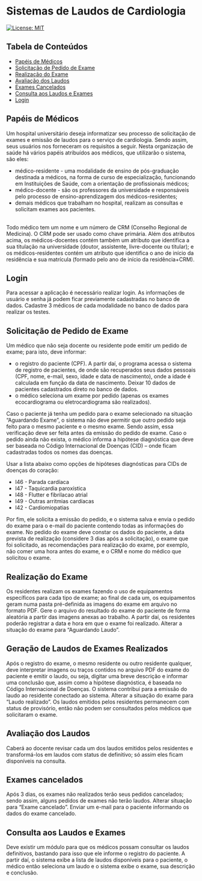 # Sistemas de Laudos de Cardiologia

[![License: MIT](https://img.shields.io/badge/License-MIT-blue.svg)](LICENSE.md)

## Tabela de Conteúdos
- [Papéis de Médicos](#papéis-de-médicos)
- [Solicitação de Pedido de Exame](#solicitação-de-pedido-de-exame)
- [Realização do Exame](#realização-do-exame)
- [Avaliação dos Laudos](#avaliação-dos-laudos)
- [Exames Cancelados](#exames-cancelados)
- [Consulta aos Laudos e Exames](#consulta-aos-laudos-e-exames)
- [Login](#login)

## Papéis de Médicos
Um hospital universitário deseja informatizar seu processo de solicitação de exames e emissão de laudos para o serviço de cardiologia. Sendo assim, seus usuários nos forneceram os requisitos a seguir.
Nesta organização de saúde há vários papéis atribuídos aos médicos, que utilizarão o sistema, são eles:
- médico-residente - uma modalidade de ensino de pós-graduação destinada a médicos, na forma de curso de especialização, funcionando em Instituições de Saúde, com a orientação de profissionais médicos;
- médico-docente - são os professores da universidade e responsáveis pelo processo de ensino-aprendizagem dos médicos-residentes;
- demais médicos que trabalham no hospital, realizam as consultas e solicitam exames aos pacientes.
  
<br>Todo médico tem um nome e um número de CRM (Conselho Regional de Medicina). O CRM pode ser usado como chave primária.
Além dos atributos acima, os médicos-docentes contém também um atributo que identifica a sua titulação na universidade (doutor, assistente, livre-docente ou titular); e os médicos-residentes contém um atributo que identifica o ano de início da residência e sua matrícula (formado pelo ano de início da residência+CRM).

## Login
Para acessar a aplicação é necessário realizar login. As informações de usuário e senha já podem ficar previamente cadastradas no banco de dados. Cadastre 3 médicos de cada modalidade no banco de dados para realizar os testes.

## Solicitação de Pedido de Exame
Um médico que não seja docente ou residente pode emitir um pedido de exame; para isto, deve informar:
- o registro do paciente (CPF). A partir daí, o programa acessa o sistema de registro de pacientes, de onde são recuperados seus dados pessoais (CPF, nome, e-mail, sexo, idade e data de nascimento), onde a idade é calculada em função da data de nascimento. Deixar 10 dados de pacientes cadastrados direto no banco de dados.
- o médico seleciona um exame por pedido (apenas os exames ecocardiograma ou eletrocardiograma são realizados).

Caso o paciente já tenha um pedido para o exame selecionado na situação “Aguardando Exame”, o sistema não deve permitir que outro pedido seja feito para o mesmo paciente e o mesmo exame.
Sendo assim, essa verificação deve ser feita antes da emissão do pedido de exame.
Caso o pedido ainda não exista, o médico informa a hipótese diagnóstica que deve ser baseada no Código Internacional de Doenças (CID) – onde ficam cadastradas todos os nomes das doenças.

Usar a lista abaixo como opções de hipóteses diagnósticas para CIDs de doenças do coração:
- I46 - Parada cardíaca
- I47 - Taquicardia paroxística
- I48 - Flutter e fibrilacao atrial
- I49 - Outras arritmias cardíacas
- I42 - Cardiomiopatias

Por fim, ele solicita a emissão do pedido, e o sistema salva e envia o pedido do exame para o e-mail do paciente contendo todas as informações do exame.
No pedido do exame deve constar os dados do paciente, a data prevista de realização (considere 3 dias após a solicitação), o exame que foi solicitado, as recomendações para realização do exame, por exemplo, não comer uma hora antes do exame, e o CRM e nome do médico que solicitou o exame.


## Realização do Exame
Os residentes realizam os exames fazendo o uso de equipamentos específicos para cada tipo de exame; ao final de cada um, os equipamentos geram numa pasta pré-definida as imagens do exame em arquivo no formato PDF. Gere o arquivo do resultado do exame do paciente de forma aleatória a partir das imagens anexas ao trabalho.
A partir daí, os residentes poderão registrar a data e hora em que o exame foi realizado. Alterar a situação do exame para “Aguardando Laudo”.

## Geração de Laudos de Exames Realizados
Após o registro do exame, o mesmo residente ou outro residente qualquer, deve interpretar imagens ou traços contidos no arquivo PDF do exame do paciente e emitir o laudo, ou seja, digitar uma breve descrição e informar uma conclusão que, assim como a hipótese diagnóstica, é baseada no Código Internacional de Doenças. O sistema contribui para a emissão do laudo ao residente conectado ao sistema. Alterar a situação do exame para “Laudo realizado”.
Os laudos emitidos pelos residentes permanecem com status de provisório, então não podem ser consultados pelos médicos que solicitaram o exame.


## Avaliação dos Laudos
Caberá ao docente revisar cada um dos laudos emitidos pelos residentes e transformá-los em laudos com status de definitivo; só assim eles ficam disponíveis na consulta.

## Exames cancelados
Após 3 dias, os exames não realizados terão seus pedidos cancelados; sendo assim, alguns pedidos de exames não terão laudos. Alterar situação para “Exame cancelado”. Enviar um e-mail para o paciente informando os dados do exame cancelado.

## Consulta aos Laudos e Exames
Deve existir um módulo para que os médicos possam consultar os laudos definitivos, bastando para isso que ele informe o registro do paciente. A partir daí, o sistema exibe a lista de laudos disponíveis para o paciente, o médico então seleciona um laudo e o sistema exibe o exame, sua descrição e conclusão.


